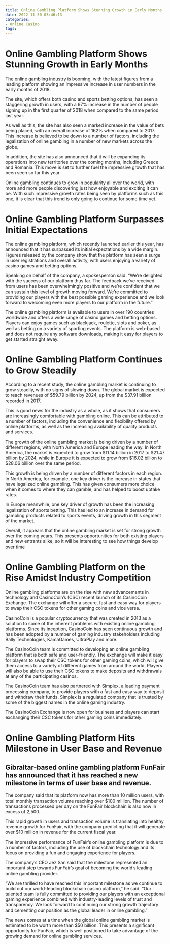 ```yaml
---
title: Online Gambling Platform Shows Stunning Growth in Early Months
date: 2022-11-30 03:46:13
categories:
- Online Casino
tags:
---
```



#  Online Gambling Platform Shows Stunning Growth in Early Months

The online gambling industry is booming, with the latest figures from a leading platform showing an impressive increase in user numbers in the early months of 2018.

The site, which offers both casino and sports betting options, has seen a staggering growth in users, with a 97% increase in the number of people signing up in the first quarter of 2018 when compared to the same period last year.

As well as this, the site has also seen a marked increase in the value of bets being placed, with an overall increase of 162% when compared to 2017. This increase is believed to be down to a number of factors, including the legalization of online gambling in a number of new markets across the globe.

In addition, the site has also announced that it will be expanding its operations into new territories over the coming months, including Greece and Romania. This move is set to further fuel the impressive growth that has been seen so far this year.

Online gambling continues to grow in popularity all over the world, with more and more people discovering just how enjoyable and exciting it can be. With such impressive growth rates being seen by platforms such as this one, it is clear that this trend is only going to continue for some time yet.

#  Online Gambling Platform Surpasses Initial Expectations

The online gambling platform, which recently launched earlier this year, has announced that it has surpassed its initial expectations by a wide margin. Figures released by the company show that the platform has seen a surge in user registrations and overall activity, with users enjoying a variety of casino games and betting options.

Speaking on behalf of the company, a spokesperson said: “We’re delighted with the success of our platform thus far. The feedback we’ve received from users has been overwhelmingly positive and we’re confident that we can sustain this level of growth moving forward. We’re committed to providing our players with the best possible gaming experience and we look forward to welcoming even more players to our platform in the future.”

The online gambling platform is available to users in over 190 countries worldwide and offers a wide range of casino games and betting options. Players can enjoy games such as blackjack, roulette, slots and poker, as well as betting on a variety of sporting events. The platform is web-based and does not require any software downloads, making it easy for players to get started straight away.

#   Online Gambling Platform Continues to Grow Steadily

According to a recent study, the online gambling market is continuing to grow steadily, with no signs of slowing down. The global market is expected to reach revenues of $59.79 billion by 2024, up from the $37.91 billion recorded in 2017.

This is good news for the industry as a whole, as it shows that consumers are increasingly comfortable with gambling online. This can be attributed to a number of factors, including the convenience and flexibility offered by online platforms, as well as the increasing availability of quality products and services.

The growth of the online gambling market is being driven by a number of different regions, with North America and Europe leading the way. In North America, the market is expected to grow from $11.14 billion in 2017 to $21.47 billion by 2024, while in Europe it is expected to grow from $16.02 billion to $28.06 billion over the same period.

This growth is being driven by a number of different factors in each region. In North America, for example, one key driver is the increase in states that have legalized online gambling. This has given consumers more choice when it comes to where they can gamble, and has helped to boost uptake rates.

In Europe meanwhile, one key driver of growth has been the increasing legalization of sports betting. This has led to an increase in demand for gambling products related to sports events, driving growth in this segment of the market.

Overall, it appears that the online gambling market is set for strong growth over the coming years. This presents opportunities for both existing players and new entrants alike, so it will be interesting to see how things develop over time

#  Online Gambling Platform on the Rise Amidst Industry Competition

Online gambling platforms are on the rise with new advancements in technology and CasinoCoin’s (CSC) recent launch of its CasinoCoin Exchange. The exchange will offer a secure, fast and easy way for players to swap their CSC tokens for other gaming coins and vice versa.

CasinoCoin is a popular cryptocurrency that was created in 2013 as a solution to some of the inherent problems with existing online gambling platforms. Since its inception, CasinoCoin has seen continuous growth and has been adopted by a number of gaming industry stakeholders including Bally Technologies, KamaGames, UltraPlay and more.

The CasinoCoin team is committed to developing an online gambling platform that is both safe and user-friendly. The exchange will make it easy for players to swap their CSC tokens for other gaming coins, which will give them access to a variety of different games from around the world. Players will also be able to use their CSC tokens to make deposits and withdrawals at any of the participating casinos.

The CasinoCoin team has also partnered with Simplex, a leading payment processing company, to provide players with a fast and easy way to deposit and withdraw their funds. Simplex is a regulated company that is trusted by some of the biggest names in the online gaming industry.

The CasinoCoin Exchange is now open for business and players can start exchanging their CSC tokens for other gaming coins immediately.

#  Online Gambling Platform Hits Milestone in User Base and Revenue

## Gibraltar-based online gambling platform FunFair has announced that it has reached a new milestone in terms of user base and revenue.

The company said that its platform now has more than 10 million users, with total monthly transaction volume reaching over $100 million. The number of transactions processed per day on the FunFair blockchain is also now in excess of 2,500.

This rapid growth in users and transaction volume is translating into healthy revenue growth for FunFair, with the company predicting that it will generate over $10 million in revenue for the current fiscal year.

The impressive performance of FunFair’s online gambling platform is due to a number of factors, including the use of blockchain technology and its focus on providing a fun and engaging experience for players.

The company’s CEO Jez San said that the milestone represented an important step towards FunFair’s goal of becoming the world’s leading online gambling provider.

“We are thrilled to have reached this important milestone as we continue to build out our world-leading blockchain casino platform,” he said. “Our talented team is fully committed to providing our players with an exceptional gaming experience combined with industry-leading levels of trust and transparency. We look forward to continuing our strong growth trajectory and cementing our position as the global leader in online gambling.”

The news comes at a time when the global online gambling market is estimated to be worth more than $50 billion. This presents a significant opportunity for FunFair, which is well positioned to take advantage of the growing demand for online gambling services.